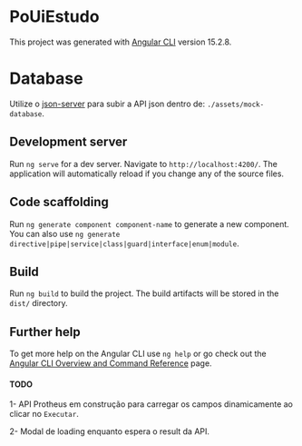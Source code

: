 # PoUiEstudo

This project was generated with [Angular CLI](https://github.com/angular/angular-cli) version 15.2.8.

# Database

Utilize o [json-server](https://www.npmjs.com/package/json-server) para subir a API json dentro de: `./assets/mock-database`.

## Development server

Run `ng serve` for a dev server. Navigate to `http://localhost:4200/`. The application will automatically reload if you change any of the source files.

## Code scaffolding

Run `ng generate component component-name` to generate a new component. You can also use `ng generate directive|pipe|service|class|guard|interface|enum|module`.

## Build

Run `ng build` to build the project. The build artifacts will be stored in the `dist/` directory.

## Further help

To get more help on the Angular CLI use `ng help` or go check out the [Angular CLI Overview and Command Reference](https://angular.io/cli) page.

#### TODO

1- API Protheus em construção para carregar os campos dinamicamente ao clicar no `Executar`.

2- Modal de loading enquanto espera o result da API.
